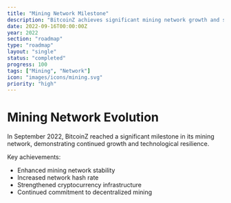 ```yaml
---
title: "Mining Network Milestone"
description: "BitcoinZ achieves significant mining network growth and stability"
date: 2022-09-16T00:00:00Z
year: 2022
section: "roadmap"
type: "roadmap"
layout: "single"
status: "completed"
progress: 100
tags: ["Mining", "Network"]
icon: "images/icons/mining.svg"
priority: "high"
---
```


# Mining Network Evolution

In September 2022, BitcoinZ reached a significant milestone in its mining network, demonstrating continued growth and technological resilience.

Key achievements:
- Enhanced mining network stability
- Increased network hash rate
- Strengthened cryptocurrency infrastructure
- Continued commitment to decentralized mining
